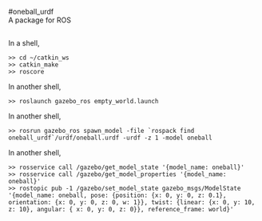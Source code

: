#oneball_urdf  
A package for ROS  

##
In a shell,
```
>> cd ~/catkin_ws
>> catkin_make
>> roscore
```
In another shell,
```
>> roslaunch gazebo_ros empty_world.launch
```
In another shell,
```
>> rosrun gazebo_ros spawn_model -file `rospack find oneball_urdf`/urdf/oneball.urdf -urdf -z 1 -model oneball
```
In another shell,
```
>> rosservice call /gazebo/get_model_state '{model_name: oneball}'
>> rosservice call /gazebo/get_model_properties '{model_name: oneball}'
>> rostopic pub -1 /gazebo/set_model_state gazebo_msgs/ModelState '{model_name: oneball, pose: {position: {x: 0, y: 0, z: 0.1}, orientation: {x: 0, y: 0, z: 0, w: 1}}, twist: {linear: {x: 0, y: 10, z: 10}, angular: { x: 0, y: 0, z: 0}}, reference_frame: world}'
```
